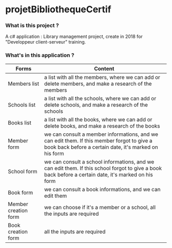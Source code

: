 # projetBibliothequeCertif


### What is this project ?

A c# application : Library management project, create in 2018 for "Developpeur client-serveur" training.


### What's in this application ?

| Forms | Content |
| ------ | ------ |
| Members list | a list with all the members, where we can add or delete members, and make a research of the members |
| Schools list | a list with all the schools, where we can add or delete schools, and make a research of the schools |
| Books list | a list with all the books, where we can add or delete books, and make a research of the books |
| Member form | we can consult a member informations, and we can edit them. If this member forgot to give a book back before a certain date, it's marked on his form  |
| School form | we can consult a school informations, and we can edit them. If this school forgot to give a book back before a certain date, it's marked on his form |
| Book form | we can consult a book informations, and we can edit them |
| Member creation form | we can choose if it's a member or a school, all the inputs are required |
| Book creation form | all the inputs are required |
